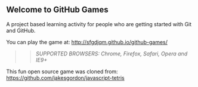 ## Welcome to GitHub Games

A project based learning activity for people who are getting started with Git and GitHub.

You can play the game at: http://sfgdjqm.github.io/github-games/

>> _*SUPPORTED BROWSERS*: Chrome, Firefox, Safari, Opera and IE9+_

This fun open source game was cloned from: https://github.com/jakesgordon/javascript-tetris 
